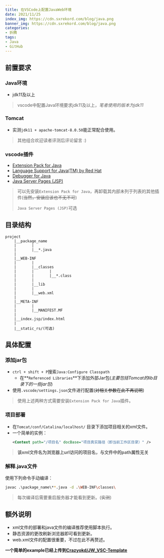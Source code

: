 ```yaml
---
title: 在VSCode上配置JavaWeb环境
date: 2021/11/25
index_img: https://cdn.sxrekord.com/blog/java.png
banner_img: https://cdn.sxrekord.com/blog/java.png
categories: 
- 折腾
tags:
- Java
- GitHub
---
```


## 前置要求
### Java环境
- jdk11及以上
> vscode中配置Java环境要求jdk11及以上，_笔者使用的版本为jdk11_

### Tomcat
- 实测`jdk11 + apache-tomcat-8.0.50`能正常配合使用。
> 其他组合欢迎读者评测后评论留言 :)

### vscode插件
- [Extension Pack for Java](https://marketplace.visualstudio.com/items?itemName=vscjava.vscode-java-pack)
- [Language Support for Java(TM) by Red Hat](https://marketplace.visualstudio.com/items?itemName=redhat.java)
- [Debugger for Java](https://marketplace.visualstudio.com/items?itemName=vscjava.vscode-java-debug)
- [Java Server Pages (JSP)](https://marketplace.visualstudio.com/items?itemName=pthorsson.vscode-jsp)
> 可以先安装`Extension Pack for Java`，再卸载其内部未列于列表的其他插件(~~当然，安装应该也不无不可~~)
> 
> `Java Server Pages (JSP)`可选

## 目录结构
```plain
project
    |__package_name
    |       |
    |       |__*.java
    |
    |__WEB-INF
    |       |
    |       |__classes
    |       |       |
    |       |       |__*.class
    |       |
    |       |__lib
    |       |
    |       |__web.xml
    |
    |__META-INF
    |       |
    |       |__MANIFEST.MF
    |
    |__index.jsp/index.html
    |
    |__static_rs/(可选)
```

## 具体配置
### 添加jar包
- `ctrl + shift + P`搜索`Java:Configure Classpath`
    * 在**`Referenced Libraries`**下添加外部Jar包(_主要包括Tomcat的lib目录下的一些jar包_)
- 使用`.vscode/settings.json`文件进行配置(~~对相关参数在此不再说明~~)
> 使用上述两种方式需要安装`Extension Pack for Java`插件。

### 项目部署
- 在`Tomcat/conf/Catalina/localhost/` 目录下添加项目相关的xml文件。
- 一个简单的实例：
    ```xml
    <Context path="/项目名" docBase="项目真实路径（即当前工作区目录）" />
    ```
> **该xml文件名为浏览器上url访问的项目名，与文件中的path属性无关**

### 解释.java文件
使用下列命令手动编译：
```bash
javac .\package_name\**.java -d .\WEB-INF\classes\  
```

> 每次编译后需要重启服务器才能看到更新。(~~实测~~)

## 额外说明
- xml文件的部署和java文件的编译推荐使用脚本执行。
- 静态资源的更改刷新浏览器即可看到更新。
- web.xml文件的配置很重要，不过在此不再赘述。


**一个简单的example已经上传到[Crazyokd/JW_VSC-Template](https://github.com/Crazyokd/JW_VSC-Template)**
